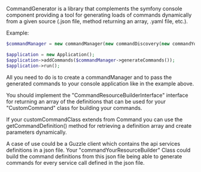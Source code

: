 
CommandGenerator is a library that complements the symfony console component
providing a tool for generating loads of commands dynamically from a given
source (.json file, method returning an array, .yaml file, etc.).

Example:

```php
$commandManager = new commandManager(new commandDiscovery(new commandYourResourceBuilder($your_source_file)), $YourCommandClassName);

$application = new Application();
$application->addCommands($commandManager->generateCommands());
$application->run();
```

All you need to do is to create a commandManager and to pass the generated commands
to your console application like in the example above.

You should implement the "CommandResourceBuilderInterface" interface for returning
an array of the definitions that can be used for your "CustomCommand" class for
building your commands.

If your customCommandClass extends from Command you can use the getCommandDefinition()
method for retrieving a definition array and create parameters dynamically.

A case of use could be a Guzzle client which contains the api services definitions in a json file.
Your "commandYourResourceBuilder" Class could build the command definitions from this json file
being able to generate commands for every service call defined in the json file.
